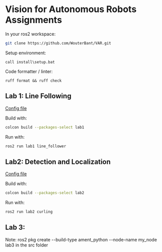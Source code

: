 # Vision for Autonomous Robots Assignments

In your ros2 workspace:
```bash
git clone https://github.com/WouterBant/VAR.git
```

Setup environment:
```
call install\setup.bat
```

Code formatter / linter:
```
ruff format && ruff check
```

## Lab 1: Line Following
[Config file](configs/lab1/config.yaml)

Build with:
```bash
colcon build --packages-select lab1
```

Run with:
```bash
ros2 run lab1 line_follower
```

## Lab2: Detection and Localization
[Config file](configs/lab2/config.yaml)

Build with:
```bash
colcon build --packages-select lab2
```

Run with:
```bash
ros2 run lab2 curling
```


## Lab 3:
Note: ros2 pkg create --build-type ament_python --node-name my_node lab3 in the src folder
